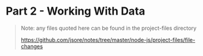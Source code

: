 # Part 2 - Working With Data


> Note: any files quoted here can be found in the project-files directory
>
> https://github.com/jsore/notes/tree/master/node-js/project-files/file-changes

